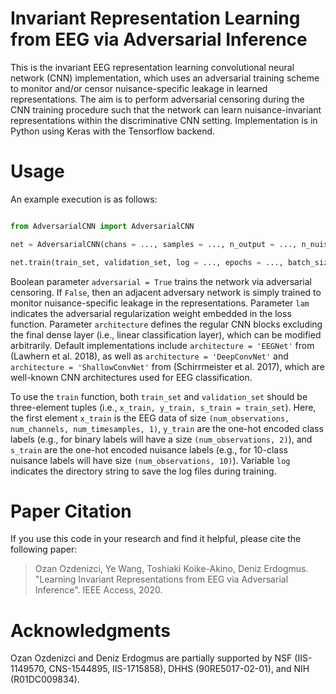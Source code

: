 # Invariant Representation Learning from EEG via Adversarial Inference

This is the invariant EEG representation learning convolutional neural network (CNN) implementation, which uses an adversarial training scheme to monitor and/or censor nuisance-specific leakage in learned representations. The aim is to perform adversarial censoring during the CNN training procedure such that the network can learn nuisance-invariant representations within the discriminative CNN setting. Implementation is in Python using Keras with the Tensorflow backend.

# Usage

An example execution is as follows:

```python

from AdversarialCNN import AdversarialCNN

net = AdversarialCNN(chans = ..., samples = ..., n_output = ..., n_nuisance = ..., architecture = ..., adversarial = ..., lam = ...)

net.train(train_set, validation_set, log = ..., epochs = ..., batch_size = ...)

```

Boolean parameter `adversarial = True` trains the network via adversarial censoring. If `False`, then an adjacent adversary network is simply trained to monitor nuisance-specific leakage in the representations. Parameter `lam` indicates the adversarial regularization weight embedded in the loss function. Parameter `architecture` defines the regular CNN blocks excluding the final dense layer (i.e., linear classification layer), which can be modified arbitrarily. Default implementations include `architecture = 'EEGNet'` from (Lawhern et al. 2018), as well as `architecture = 'DeepConvNet'` and `architecture = 'ShallowConvNet'` from (Schirrmeister et al. 2017), which are well-known CNN architectures used for EEG classification.

To use the `train` function, both `train_set` and `validation_set` should be three-element tuples (i.e., `x_train, y_train, s_train = train_set`). Here, the first element `x_train` is the EEG data of size `(num_observations, num_channels, num_timesamples, 1)`, `y_train` are the one-hot encoded class labels (e.g., for binary labels will have a size `(num_observations, 2)`), and `s_train` are the one-hot encoded nuisance labels (e.g., for 10-class nuisance labels will have size `(num_observations, 10)`). Variable `log` indicates the directory string to save the log files during training.

# Paper Citation
If you use this code in your research and find it helpful, please cite the following paper:
> Ozan Ozdenizci, Ye Wang, Toshiaki Koike-Akino, Deniz Erdogmus. "Learning Invariant Representations from EEG via Adversarial Inference". IEEE Access, 2020.

# Acknowledgments
Ozan Ozdenizci and Deniz Erdogmus are partially supported by NSF (IIS-1149570, CNS-1544895, IIS-1715858), DHHS (90RE5017-02-01), and NIH (R01DC009834).
